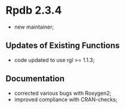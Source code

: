 
# Rpdb 2.3.4

- new maintainer;

## Updates of Existing Functions

- code updated to use rgl >= 1.1.3;

## Documentation

- corrected various bugs with Roxygen2;
- improved compliance with CRAN-checks;
